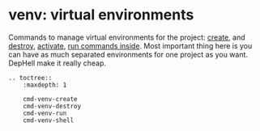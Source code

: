 # venv: virtual environments

Commands to manage virtual environments for the project: [create](cmd-venv-create), and [destroy](cmd-venv-destroy), [activate](cmd-venv-shell), [run commands inside](cmd-venv-run). Most important thing here is you can have as much separated environments for one project as you want. DepHell make it really cheap.

```eval_rst
.. toctree::
    :maxdepth: 1

    cmd-venv-create
    cmd-venv-destroy
    cmd-venv-run
    cmd-venv-shell
```

